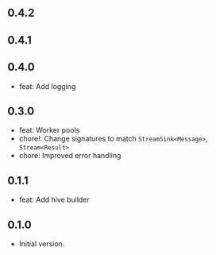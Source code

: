 ## 0.4.2

## 0.4.1

## 0.4.0

- feat: Add logging

## 0.3.0

- feat: Worker pools
- chore!: Change signatures to match `StreamSink<Message>`, `Stream<Result>` 
- chore: Improved error handling

## 0.1.1

- feat: Add hive builder

## 0.1.0

- Initial version.
